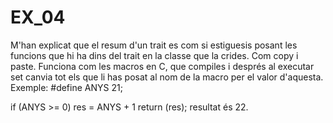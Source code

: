 # EX_04

M'han explicat que
el resum d'un trait es com si estiguesis posant les funcions que hi ha dins del trait en la classe que la crides. Com copy i paste.
Funciona com les macros en C, que compiles i després al executar set canvia tot els que li has posat al nom de la macro per el valor d'aquesta.
Exemple:
#define ANYS 21;

if (ANYS >= 0)
    res = ANYS + 1
return (res);
resultat és 22.